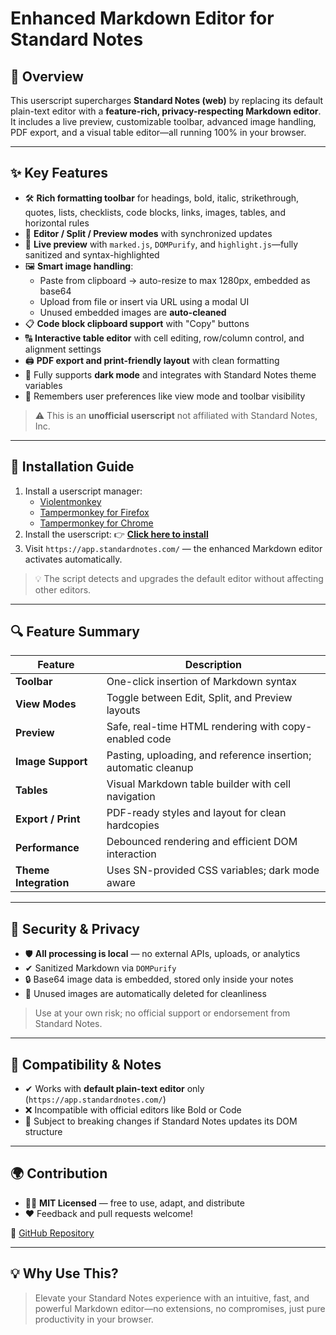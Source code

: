 # Enhanced Markdown Editor for Standard Notes

## 📌 Overview

This userscript supercharges **Standard Notes (web)** by replacing its default plain-text editor with a **feature-rich, privacy-respecting Markdown editor**. It includes a live preview, customizable toolbar, advanced image handling, PDF export, and a visual table editor—all running 100% in your browser.

---

## ✨ Key Features

- 🛠️ **Rich formatting toolbar** for headings, bold, italic, strikethrough, quotes, lists, checklists, code blocks, links, images, tables, and horizontal rules
- 🔀 **Editor / Split / Preview modes** with synchronized updates
- 🧠 **Live preview** with `marked.js`, `DOMPurify`, and `highlight.js`—fully sanitized and syntax-highlighted
- 🖼 **Smart image handling**:
  - Paste from clipboard → auto-resize to max 1280px, embedded as base64
  - Upload from file or insert via URL using a modal UI
  - Unused embedded images are **auto-cleaned**
- 📋 **Code block clipboard support** with "Copy" buttons
- 🔠 **Interactive table editor** with cell editing, row/column control, and alignment settings
- 🖨 **PDF export and print-friendly layout** with clean formatting
- 🌙 Fully supports **dark mode** and integrates with Standard Notes theme variables
- 💾 Remembers user preferences like view mode and toolbar visibility

> ⚠️ This is an **unofficial userscript** not affiliated with Standard Notes, Inc.

---

## 🚀 Installation Guide

1. Install a userscript manager:
   - [Violentmonkey](https://violentmonkey.github.io/)
   - [Tampermonkey for Firefox](https://addons.mozilla.org/firefox/addon/tampermonkey/)
   - [Tampermonkey for Chrome](https://chrome.google.com/webstore/detail/tampermonkey/dhdgffkkebhmkfjojejmpbldmpobfkfo)
2. Install the userscript:
   👉 **[Click here to install](https://raw.githubusercontent.com/koyasi777/standardnotes-markdown-enhancer/main/standardnotes-markdown-enhancer.user.js)**
3. Visit `https://app.standardnotes.com/` — the enhanced Markdown editor activates automatically.

> 💡 The script detects and upgrades the default editor without affecting other editors.

---

## 🔍 Feature Summary

| Feature | Description |
|--------|-------------|
| **Toolbar** | One-click insertion of Markdown syntax |
| **View Modes** | Toggle between Edit, Split, and Preview layouts |
| **Preview** | Safe, real-time HTML rendering with copy-enabled code |
| **Image Support** | Pasting, uploading, and reference insertion; automatic cleanup |
| **Tables** | Visual Markdown table builder with cell navigation |
| **Export / Print** | PDF-ready styles and layout for clean hardcopies |
| **Performance** | Debounced rendering and efficient DOM interaction |
| **Theme Integration** | Uses SN-provided CSS variables; dark mode aware |

---

## 🔐 Security & Privacy

- 🛡 **All processing is local** — no external APIs, uploads, or analytics
- ✔ Sanitized Markdown via `DOMPurify`
- 🔒 Base64 image data is embedded, stored only inside your notes
- 🧹 Unused images are automatically deleted for cleanliness

> Use at your own risk; no official support or endorsement from Standard Notes.

---

## 📝 Compatibility & Notes

- ✔ Works with **default plain-text editor** only (`https://app.standardnotes.com/`)
- ❌ Incompatible with official editors like Bold or Code
- 🔄 Subject to breaking changes if Standard Notes updates its DOM structure

---

## 🌍 Contribution

- 🧑‍💻 **MIT Licensed** — free to use, adapt, and distribute
- ❤️ Feedback and pull requests welcome!

🔗 [GitHub Repository](https://github.com/koyasi777/standardnotes-markdown-enhancer)

---

## 💡 Why Use This?

> Elevate your Standard Notes experience with an intuitive, fast, and powerful Markdown editor—no extensions, no compromises, just pure productivity in your browser.
